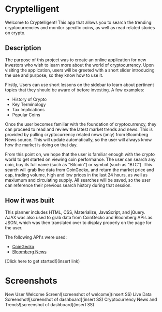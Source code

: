 # Cryptelligent

Welcome to Cryptelligent! This app that allows you to search the trending
cryptocurrencies and monitor specific coins, as well as read related stories on crypto.

## Description
The purpose of this project was to create an online application for new investors who wish to learn more about the world of cryptocurrency. Upon visiting the application, users will be greeted with a short slider introducing the use and purpose, so they know how to use it.

Firstly, Users can use short lessons on the sidebar to learn about pertinent topics that they should be aware of before investing. A few examples:
* History of Crypto
* Key Terminology
* Tax Implications
* Popular Coins

Once the user becomes familiar with the foundation of cryptocurrency, they can proceed to read and review the latest market trends and news. This is provided by pulling cryptocurrency related news (only) from Bloomberg News source. This will update automatically, so the user will always know how the market is doing on that day.

From this point on, we hope that the user is familiar enough with the crypto world to get started on viewing coin performance. The user can search any coin, buy its full name (such as "Bitcoin") or symbol (such as "BTC"). This search will grab live data from CoinGecko, and return the market price and cap, trading volume, high and low prices in the last 24 hours, as well as maxiumum and circulating supply. All searches will be saved, so the user can reference their previous search history during that session. 

## How it was built 

This planner includes HTML, CSS, Materialize, JavaScript, and jQuery. AJAX was also used to grab data from CoinGecko and Bloomberg APIs as JSON, which was then translated over to display properly on the page for the user. 

The following API's were used:
* [CoinGecko](https://www.coingecko.com/api/documentations/v3)
* [Bloomberg News](https://www.bloomberg.com/professional/support/api-library/)


[Click here to get started!](insert link)

# Screenshots
New User Welcome Screen![screenshot of welcome](insert SS)
Live Data Screenshot![screenshot of dashboard](insert SS)
Cryptocurrency News and Trends![screenshot of dashboard](insert SS)